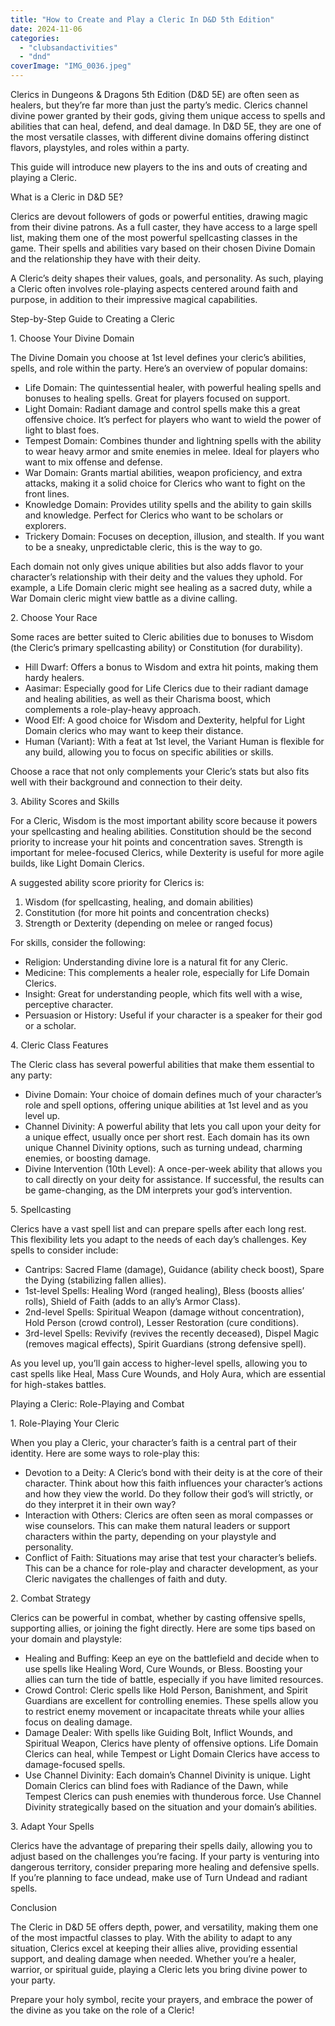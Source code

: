 ```yaml
---
title: "How to Create and Play a Cleric In D&D 5th Edition"
date: 2024-11-06
categories: 
  - "clubsandactivities"
  - "dnd"
coverImage: "IMG_0036.jpeg"
---
```


Clerics in Dungeons & Dragons 5th Edition (D&D 5E) are often seen as healers, but they’re far more than just the party’s medic. Clerics channel divine power granted by their gods, giving them unique access to spells and abilities that can heal, defend, and deal damage. In D&D 5E, they are one of the most versatile classes, with different divine domains offering distinct flavors, playstyles, and roles within a party.

This guide will introduce new players to the ins and outs of creating and playing a Cleric.

What is a Cleric in D&D 5E?

Clerics are devout followers of gods or powerful entities, drawing magic from their divine patrons. As a full caster, they have access to a large spell list, making them one of the most powerful spellcasting classes in the game. Their spells and abilities vary based on their chosen Divine Domain and the relationship they have with their deity.

A Cleric’s deity shapes their values, goals, and personality. As such, playing a Cleric often involves role-playing aspects centered around faith and purpose, in addition to their impressive magical capabilities.

Step-by-Step Guide to Creating a Cleric

1\. Choose Your Divine Domain

The Divine Domain you choose at 1st level defines your cleric’s abilities, spells, and role within the party. Here’s an overview of popular domains:

- Life Domain: The quintessential healer, with powerful healing spells and bonuses to healing spells. Great for players focused on support.
- Light Domain: Radiant damage and control spells make this a great offensive choice. It’s perfect for players who want to wield the power of light to blast foes.
- Tempest Domain: Combines thunder and lightning spells with the ability to wear heavy armor and smite enemies in melee. Ideal for players who want to mix offense and defense.
- War Domain: Grants martial abilities, weapon proficiency, and extra attacks, making it a solid choice for Clerics who want to fight on the front lines.
- Knowledge Domain: Provides utility spells and the ability to gain skills and knowledge. Perfect for Clerics who want to be scholars or explorers.
- Trickery Domain: Focuses on deception, illusion, and stealth. If you want to be a sneaky, unpredictable cleric, this is the way to go.

Each domain not only gives unique abilities but also adds flavor to your character’s relationship with their deity and the values they uphold. For example, a Life Domain cleric might see healing as a sacred duty, while a War Domain cleric might view battle as a divine calling.

2\. Choose Your Race

Some races are better suited to Cleric abilities due to bonuses to Wisdom (the Cleric’s primary spellcasting ability) or Constitution (for durability).

- Hill Dwarf: Offers a bonus to Wisdom and extra hit points, making them hardy healers.
- Aasimar: Especially good for Life Clerics due to their radiant damage and healing abilities, as well as their Charisma boost, which complements a role-play-heavy approach.
- Wood Elf: A good choice for Wisdom and Dexterity, helpful for Light Domain clerics who may want to keep their distance.
- Human (Variant): With a feat at 1st level, the Variant Human is flexible for any build, allowing you to focus on specific abilities or skills.

Choose a race that not only complements your Cleric’s stats but also fits well with their background and connection to their deity.

3\. Ability Scores and Skills

For a Cleric, Wisdom is the most important ability score because it powers your spellcasting and healing abilities. Constitution should be the second priority to increase your hit points and concentration saves. Strength is important for melee-focused Clerics, while Dexterity is useful for more agile builds, like Light Domain Clerics.

A suggested ability score priority for Clerics is:

1. Wisdom (for spellcasting, healing, and domain abilities)
2. Constitution (for more hit points and concentration checks)
3. Strength or Dexterity (depending on melee or ranged focus)

For skills, consider the following:

- Religion: Understanding divine lore is a natural fit for any Cleric.
- Medicine: This complements a healer role, especially for Life Domain Clerics.
- Insight: Great for understanding people, which fits well with a wise, perceptive character.
- Persuasion or History: Useful if your character is a speaker for their god or a scholar.

4\. Cleric Class Features

The Cleric class has several powerful abilities that make them essential to any party:

- Divine Domain: Your choice of domain defines much of your character’s role and spell options, offering unique abilities at 1st level and as you level up.
- Channel Divinity: A powerful ability that lets you call upon your deity for a unique effect, usually once per short rest. Each domain has its own unique Channel Divinity options, such as turning undead, charming enemies, or boosting damage.
- Divine Intervention (10th Level): A once-per-week ability that allows you to call directly on your deity for assistance. If successful, the results can be game-changing, as the DM interprets your god’s intervention.

5\. Spellcasting

Clerics have a vast spell list and can prepare spells after each long rest. This flexibility lets you adapt to the needs of each day’s challenges. Key spells to consider include:

- Cantrips: Sacred Flame (damage), Guidance (ability check boost), Spare the Dying (stabilizing fallen allies).
- 1st-level Spells: Healing Word (ranged healing), Bless (boosts allies’ rolls), Shield of Faith (adds to an ally’s Armor Class).
- 2nd-level Spells: Spiritual Weapon (damage without concentration), Hold Person (crowd control), Lesser Restoration (cure conditions).
- 3rd-level Spells: Revivify (revives the recently deceased), Dispel Magic (removes magical effects), Spirit Guardians (strong defensive spell).

As you level up, you’ll gain access to higher-level spells, allowing you to cast spells like Heal, Mass Cure Wounds, and Holy Aura, which are essential for high-stakes battles.

Playing a Cleric: Role-Playing and Combat

1\. Role-Playing Your Cleric

When you play a Cleric, your character’s faith is a central part of their identity. Here are some ways to role-play this:

- Devotion to a Deity: A Cleric’s bond with their deity is at the core of their character. Think about how this faith influences your character’s actions and how they view the world. Do they follow their god’s will strictly, or do they interpret it in their own way?
- Interaction with Others: Clerics are often seen as moral compasses or wise counselors. This can make them natural leaders or support characters within the party, depending on your playstyle and personality.
- Conflict of Faith: Situations may arise that test your character’s beliefs. This can be a chance for role-play and character development, as your Cleric navigates the challenges of faith and duty.

2\. Combat Strategy

Clerics can be powerful in combat, whether by casting offensive spells, supporting allies, or joining the fight directly. Here are some tips based on your domain and playstyle:

- Healing and Buffing: Keep an eye on the battlefield and decide when to use spells like Healing Word, Cure Wounds, or Bless. Boosting your allies can turn the tide of battle, especially if you have limited resources.
- Crowd Control: Cleric spells like Hold Person, Banishment, and Spirit Guardians are excellent for controlling enemies. These spells allow you to restrict enemy movement or incapacitate threats while your allies focus on dealing damage.
- Damage Dealer: With spells like Guiding Bolt, Inflict Wounds, and Spiritual Weapon, Clerics have plenty of offensive options. Life Domain Clerics can heal, while Tempest or Light Domain Clerics have access to damage-focused spells.
- Use Channel Divinity: Each domain’s Channel Divinity is unique. Light Domain Clerics can blind foes with Radiance of the Dawn, while Tempest Clerics can push enemies with thunderous force. Use Channel Divinity strategically based on the situation and your domain’s abilities.

3\. Adapt Your Spells

Clerics have the advantage of preparing their spells daily, allowing you to adjust based on the challenges you’re facing. If your party is venturing into dangerous territory, consider preparing more healing and defensive spells. If you’re planning to face undead, make use of Turn Undead and radiant spells.

Conclusion

The Cleric in D&D 5E offers depth, power, and versatility, making them one of the most impactful classes to play. With the ability to adapt to any situation, Clerics excel at keeping their allies alive, providing essential support, and dealing damage when needed. Whether you’re a healer, warrior, or spiritual guide, playing a Cleric lets you bring divine power to your party.

Prepare your holy symbol, recite your prayers, and embrace the power of the divine as you take on the role of a Cleric!
